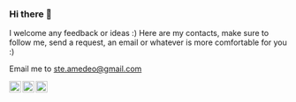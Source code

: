 ### Hi there 👋

<p>
I welcome any feedback or ideas :) 
Here are my contacts, make sure to follow me, send a request, an email or whatever is more comfortable for you :)
</p>


Email me to [ste.amedeo@gmail.com](mailto:admin@cloudhadoop.com)

<a href="https://www.linkedin.com/in/steamedeo/"><img align="left" src="https://raw.githubusercontent.com/steamedeo/backend-roadmap/main/images/linkedin.svg?token=GHSAT0AAAAAABT7MWBLV2N4G4CVLGGTUSSGYT4AUDA" alt="LinkedIn" width="21px"/></a>
<a href="https://www.instagram.com/steamedeo/"><img align="left" src="https://raw.githubusercontent.com/steamedeo/backend-roadmap/main/images/instagram.svg?token=GHSAT0AAAAAABT7MWBLGDZGBT6UEPRH5NH2YT4AOUQ" alt="Instagram" width="21px"/></a>
<a href="https://medium.com/@steamedeo"><img align="left" src="https://raw.githubusercontent.com/steamedeo/backend-roadmap/main/images/medium.svg?token=GHSAT0AAAAAABT7MWBLICGAEXO66WBCPV5AYT4AUPQ" alt="Medium" width="21px"/></a>
